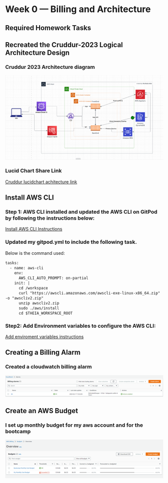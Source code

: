 # Week 0 — Billing and Architecture
## Required Homework Tasks
## Recreated the Cruddur-2023 Logical Architecture Design
### Cruddur 2023 Architecture diagram
![Cruddur 2023 Architecture](assets/Cruddur-2023-Architecture.png)

### Lucid Chart Share Link
[Cruddur lucidchart achitecture link](https://lucid.app/lucidchart/67e3cab9-e947-4ce6-8689-65e505880cf0/edit?viewport_loc=340%2C55%2C936%2C1041%2C0_0&invitationId=inv_322d8550-283c-48da-90dc-2f311bd8ff14)

## Install AWS CLI
### Step 1: AWS CLI installed and updated the AWS CLI on GitPod by following the instructions below:
[Install AWS CLI Instructions](https://docs.aws.amazon.com/cli/latest/userguide/getting-started-install.html)

### Updated my gitpod.yml to include the following task.
Below is the command used:
```
tasks:
  - name: aws-cli
    env:
      AWS_CLI_AUTO_PROMPT: on-partial
    init: |
      cd /workspace
      curl "https://awscli.amazonaws.com/awscli-exe-linux-x86_64.zip" -o "awscliv2.zip"
      unzip awscliv2.zip
      sudo ./aws/install
      cd $THEIA_WORKSPACE_ROOT
```

### Step2: Add Environment variables to configure the AWS CLI:
[Add enviroment variables instructions](https://docs.aws.amazon.com/cli/latest/userguide/cli-configure-envvars.html)

## Creating a Billing Alarm
### Created a cloudwatch billing alarm
![Billing Alarm](assets/BillingAlarm.png)

## Create an AWS Budget
### I set up monthly budget for my aws account and for the bootcamp
![Budgets](assets/Budgets.png)
